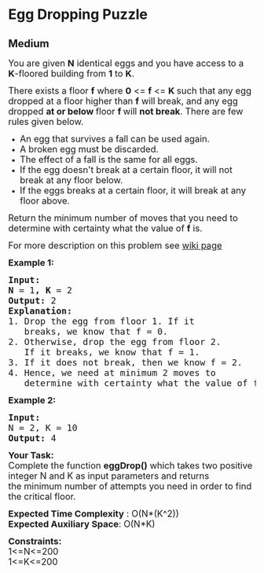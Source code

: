 # Egg Dropping Puzzle
## Medium
<div class="problems_problem_content__Xm_eO" style="user-select: auto;"><p style="user-select: auto;"><span style="font-size: 18px; user-select: auto;">You are given <strong style="user-select: auto;">N</strong> identical eggs and you have access to a <strong style="user-select: auto;">K</strong>-floored building from&nbsp;<strong style="user-select: auto;">1</strong>&nbsp;to&nbsp;<strong style="user-select: auto;">K</strong>.</span></p>

<p style="user-select: auto;"><span style="font-size: 18px; user-select: auto;">There exists a floor <strong style="user-select: auto;">f</strong>&nbsp;where <strong style="user-select: auto;">0</strong> &lt;= <strong style="user-select: auto;">f</strong> &lt;= <strong style="user-select: auto;">K&nbsp;</strong>such that any egg dropped at a floor higher than <strong style="user-select: auto;">f</strong>&nbsp;will break, and any egg dropped <strong style="user-select: auto;">at or below&nbsp;</strong>floor <strong style="user-select: auto;">f </strong>will <strong style="user-select: auto;">not break</strong>. There are few rules given below.&nbsp;</span></p>

<ul style="user-select: auto;">
	<li style="user-select: auto;"><span style="font-size: 18px; user-select: auto;">An egg that survives a fall can be used again.</span></li>
	<li style="user-select: auto;"><span style="font-size: 18px; user-select: auto;">A broken egg must be discarded.</span></li>
	<li style="user-select: auto;"><span style="font-size: 18px; user-select: auto;">The effect of a fall is the same for all eggs.</span></li>
	<li style="user-select: auto;"><span style="font-size: 18px; user-select: auto;">If the egg doesn't break at a certain floor, it will not break at any floor below.</span></li>
	<li style="user-select: auto;"><span style="font-size: 18px; user-select: auto;">If the eggs breaks at a certain floor, it will break at any floor above.</span></li>
</ul>

<p style="user-select: auto;"><span style="font-size: 18px; user-select: auto;">Return the minimum number of moves that you need to determine with certainty what the value of&nbsp;<strong style="user-select: auto;">f</strong>&nbsp;is.</span></p>

<p style="user-select: auto;"><span style="font-size: 18px; user-select: auto;">For more description on this problem see <a href="http://en.wikipedia.org/wiki/Dynamic_programming#Egg_dropping_puzzle" style="user-select: auto;">wiki page</a></span></p>

<p style="user-select: auto;"><span style="font-size: 18px; user-select: auto;"><strong style="user-select: auto;">Example 1:</strong></span></p>

<pre style="user-select: auto;"><span style="font-size: 18px; user-select: auto;"><strong style="user-select: auto;">Input:
N </strong>= 1<strong style="user-select: auto;">, K </strong>= 2
<strong style="user-select: auto;">Output: </strong>2
<strong style="user-select: auto;">Explanation:&nbsp;
</strong>1. Drop the egg from floor 1. If it 
&nbsp;  breaks, we know that f = 0.
2. Otherwise, drop the egg from floor 2.
&nbsp;  If it breaks, we know that f = 1.
3. If it does not break, then we know f = 2.
4. Hence, we need at minimum 2 moves to
&nbsp;  determine with certainty what the value of f is.</span></pre>

<p style="user-select: auto;"><span style="font-size: 18px; user-select: auto;"><strong style="user-select: auto;">Example 2:</strong></span></p>

<pre style="user-select: auto;"><span style="font-size: 18px; user-select: auto;"><strong style="user-select: auto;">Input:</strong></span><span style="font-size: 18px; user-select: auto;"><strong style="user-select: auto;">
</strong>N = 2, K = 10
<strong style="user-select: auto;">Output: </strong>4</span></pre>

<p style="user-select: auto;"><span style="font-size: 18px; user-select: auto;"><strong style="user-select: auto;">Your Task:</strong><br style="user-select: auto;">
Complete the function&nbsp;<strong style="user-select: auto;">eggDrop()</strong>&nbsp;which takes two&nbsp;positive integer N&nbsp;and K as input parameters&nbsp;and returns the&nbsp;minimum number of attempts you need in order to find the critical floor.</span></p>

<p style="user-select: auto;"><span style="font-size: 18px; user-select: auto;"><strong style="user-select: auto;">Expected Time Complexity</strong> : O(N*(K^2))<br style="user-select: auto;">
<strong style="user-select: auto;">Expected Auxiliary Space</strong>: O(N*K)</span></p>

<p style="user-select: auto;"><span style="font-size: 18px; user-select: auto;"><strong style="user-select: auto;">Constraints:</strong><br style="user-select: auto;">
1&lt;=N&lt;=200<br style="user-select: auto;">
1&lt;=K&lt;=200</span></p>
</div>